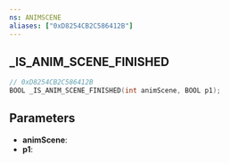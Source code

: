 ```yaml
---
ns: ANIMSCENE
aliases: ["0xD8254CB2C586412B"]
---
```

## _IS_ANIM_SCENE_FINISHED

```c
// 0xD8254CB2C586412B
BOOL _IS_ANIM_SCENE_FINISHED(int animScene, BOOL p1);
```

## Parameters
* **animScene**:
* **p1**:
